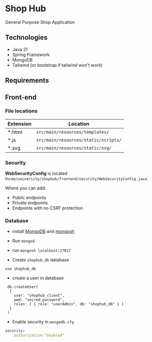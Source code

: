 # Shop Hub

General Purpose Shop Application

## Technologies

- Java 21
- Spring Framework
- MongoDB
- Tailwind (or bootstrap if tailwind won't work)

## Requirements

## Front-end

### File locations

| Extension | Location                             |
|-----------|--------------------------------------|
| *.html    | `src/main/resources/templates/`      |
| *.js      | `src/main/resources/static/scripts/` |
| *.svg     | `src/main/resources/static/svg/`     |

### Security

**WebSecurityConfig** is located in`com/university/shophub/frontend/security/WebSecurityConfig.java`

Where you can add:

- Public endpoints
- Private endpoints
- Endpoints with no CSRF protection

### Database

- install [MongoDB](https://www.mongodb.com/docs/manual/installation/) and [mongosh](https://www.mongodb.com/docs/mongodb-shell/install/)
- Run `mongod`

- run `mongosh localhost:27017`

- Create `shophub_db` database

```mongodb-json
use shophub_db
```

- create a user in database

```mongodb-json 
 db.createUser(
  {
    user: "shophub_client",
    pwd: "secred_password",
    roles: [ { role: "userAdmin", db: "shophub_db" } ]
  }
 )
```

- Enable security in `mongodb.cfg`

```yaml
security:
    authorization:"enabled"
```
